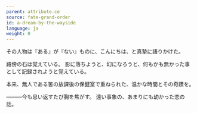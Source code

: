 ```yaml
---
parent: attribute.ce
source: fate-grand-order
id: a-dream-by-the-wayside
language: ja
weight: 0
---
```


その人物は『ある』が『ない』ものに、こんにちは、と真摯に語りかけた。

路傍の石は覚えている。
影に落ちようと、幻になろうと、何もかも無かった事として記録されようと覚えている。

本来、無人である筈の放課後の保健室で重ねられた、温かな時間とその奇蹟を。

―――今も思い返すたび胸を焦がす。
遠い事象の、あまりにも幼かった恋の話。
